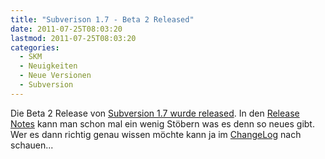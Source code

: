 ```yaml
---
title: "Subverison 1.7 - Beta 2 Released"
date: 2011-07-25T08:03:20
lastmod: 2011-07-25T08:03:20
categories:
  - SKM
  - Neuigkeiten
  - Neue Versionen
  - Subversion
---
```

Die Beta 2 Release von <a href="http://old.nabble.com/Apache-Subversion-1.7.0-beta2-Released-td32124239.html">Subversion 1.7 wurde released</a>. In den <a href="http://subversion.apache.org/docs/release-notes/1.7.html">Release Notes</a> kann man schon mal ein wenig Stöbern was es denn so neues gibt. Wer es dann richtig genau wissen möchte kann ja im <a href="http://svn.apache.org/repos/asf/subversion/tags/1.7.0-beta2/CHANGES">ChangeLog</a> nach schauen...



